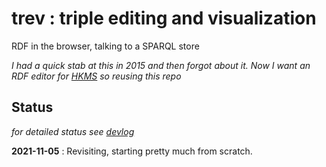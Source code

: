 # trev : triple editing and visualization

RDF in the browser, talking to a SPARQL store

_I had a quick stab at this in 2015 and then forgot about it. Now I want an RDF editor for [HKMS](https://hyperdata.it/blog/hyperdata-knowledge-management-system/) so reusing this repo_

## Status

_for detailed status see [devlog](devlog.md)_

**2021-11-05** : Revisiting, starting pretty much from scratch.
